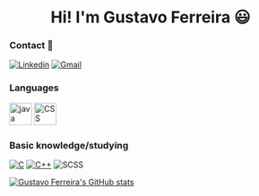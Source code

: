 <h1 align="center">Hi! I'm Gustavo Ferreira 😃 </h1>



### Contact 💬 
[![Linkedin](https://img.shields.io/badge/LinkedIn-0077B5?style=for-the-badge&logo=linkedin&logoColor=white)](https://www.linkedin.com/in/gustavoferreiravargens)
[![Gmail](https://img.shields.io/badge/Gmail-D14836?style=for-the-badge&logo=gmail&logoColor=white)](mailto:gustavoferreiravargens@gmail.com)


### Languages
<img src = "./imgs-logo/java.png" alt = "java" style = "width:40px">
<img style = "width:40px" alt = "CSS" src= "./imgs-logo/css-3.png">





### Basic knowledge/studying
[![C](https://img.shields.io/badge/C-00599C?style=for-the-badge&logo=c&logoColor=white)](https://github.com/Ferre1ra1/C-and-CPP)
[![C++](https://img.shields.io/badge/C%2B%2B-00599C?style=for-the-badge&logo=c%2B%2B&logoColor=white)](https://github.com/Ferre1ra1/C-and-CPP)
<img style= "align='center'" alt = "SCSS" src= "https://img.shields.io/badge/Sass-CC6699?style=for-the-badge&logo=sass&logoColor=white">



[![Gustavo Ferreira's GitHub stats](https://github-readme-stats.vercel.app/api?username=Ferre1ra1)](https://github.com/Ferre1ra1/github-readme-stats)
